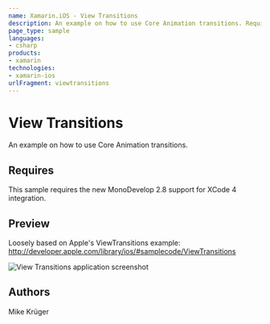 ```yaml
---
name: Xamarin.iOS - View Transitions
description: An example on how to use Core Animation transitions. Requires This sample requires the new MonoDevelop 2.8 support for XCode 4 integration. Preview...
page_type: sample
languages:
- csharp
products:
- xamarin
technologies:
- xamarin-ios
urlFragment: viewtransitions
---
```

# View Transitions

An example on how to use Core Animation transitions.

## Requires

This sample requires the new MonoDevelop 2.8 support for XCode 4 integration.

## Preview

Loosely based on Apple's ViewTransitions example:
http://developer.apple.com/library/ios/#samplecode/ViewTransitions

![View Transitions application screenshot](Screenshots/ViewTransitions1.png "View Transitions application screenshot")

## Authors

Mike Krüger
